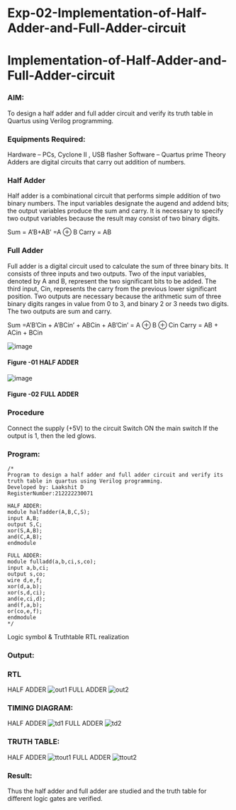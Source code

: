 # Exp-02-Implementation-of-Half-Adder-and-Full-Adder-circuit

# Implementation-of-Half-Adder-and-Full-Adder-circuit
### AIM:
To design a half adder and full adder circuit and verify its truth table in Quartus using Verilog programming.

### Equipments Required:
Hardware – PCs, Cyclone II , USB flasher
Software – Quartus prime
Theory
Adders are digital circuits that carry out addition of numbers.

### Half Adder
Half adder is a combinational circuit that performs simple addition of two binary numbers. The input variables designate the augend and addend bits; the output variables produce the sum and carry. It is necessary to specify two output variables because the result may consist of two binary digits.

Sum = A’B+AB’ =A ⊕ B Carry = AB

### Full Adder
Full adder is a digital circuit used to calculate the sum of three binary bits. It consists of three inputs and two outputs. Two of the input variables, denoted by A and B, represent the two significant bits to be added. The third input, Cin, represents the carry from the previous lower significant position. Two outputs are necessary because the arithmetic sum of three binary digits ranges in value from 0 to 3, and binary 2 or 3 needs two digits. The two outputs are sum and carry.

Sum =A’B’Cin + A’BCin’ + ABCin + AB’Cin’ = A ⊕ B ⊕ Cin Carry = AB + ACin + BCin

 ![image](https://user-images.githubusercontent.com/36288975/163552156-a13e5a56-c638-4110-97d9-8896907c8d25.png)

#### Figure -01 HALF ADDER 


![image](https://user-images.githubusercontent.com/36288975/163552057-b3547877-6d07-45b4-b7e0-bcfebfad9e1d.png)

#### Figure -02 FULL ADDER 

### Procedure

Connect the supply (+5V) to the circuit
Switch ON the main switch
If the output is 1, then the led glows.
### Program:
```
/*
Program to design a half adder and full adder circuit and verify its truth table in quartus using Verilog programming.
Developed by: Laakshit D
RegisterNumber:212222230071

HALF ADDER:
module halfadder(A,B,C,S);
input A,B;
output S,C;
xor(S,A,B);
and(C,A,B);
endmodule

FULL ADDER:
module fulladd(a,b,ci,s,co);
input a,b,ci;
output s,co;
wire d,e,f;
xor(d,a,b);
xor(s,d,ci);
and(e,ci,d);
and(f,a,b);
or(co,e,f);
endmodule  
*/
```
Logic symbol & Truthtable
RTL realization

### Output:
### RTL
HALF ADDER
![out1](https://user-images.githubusercontent.com/119559976/231803741-ac581b0d-35ca-4ed8-9006-451e363e2e97.png)
FULL ADDER
![out2](https://user-images.githubusercontent.com/119559976/231803790-eb0baa79-f670-46d3-80ad-dbf73d9e4b96.png)

### TIMING DIAGRAM:
HALF ADDER
![td1](https://user-images.githubusercontent.com/119559976/231803837-eca7da10-d3ae-4a53-85c4-2828bfcf41c7.png)
FULL ADDER
![td2](https://user-images.githubusercontent.com/119559976/231803868-d627aee3-26f8-4e02-b77a-50df242959d5.png)

### TRUTH TABLE:
HALF ADDER
![ttout1](https://user-images.githubusercontent.com/119559976/231803913-d65ddf6f-62aa-4f39-a8b3-065f095a3cf1.png)
FULL ADDER
![ttout2](https://user-images.githubusercontent.com/119559976/231803955-54e605de-d790-45ef-8313-474e9e300f03.png)

### Result:
Thus the half adder and full adder are studied and the truth table for different logic gates are verified.

